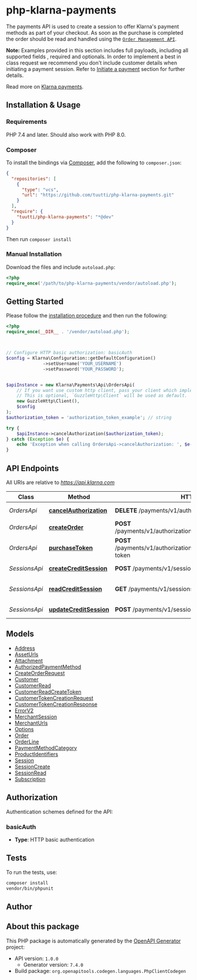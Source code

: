 # php-klarna-payments

The payments API is used to create a session to offer Klarna's payment methods as part of your checkout. As soon as the purchase is completed the order should be read and handled using the [`Order Management API`](https://docs.klarna.com/api/ordermanagement).

**Note:** Examples provided in this section includes full payloads, including all supported fields , required and optionals. In order to implement a best in class request we recommend you don't include customer details when initiating a payment session. Refer to [Initiate a payment](https://docs.klarna.com/klarna-payments/integrate-with-klarna-payments/step-1-initiate-a-payment/) section for further details.

Read more on [Klarna payments](https://docs.klarna.com/klarna-payments/).


## Installation & Usage

### Requirements

PHP 7.4 and later.
Should also work with PHP 8.0.

### Composer

To install the bindings via [Composer](https://getcomposer.org/), add the following to `composer.json`:

```json
{
  "repositories": [
    {
      "type": "vcs",
      "url": "https://github.com/tuutti/php-klarna-payments.git"
    }
  ],
  "require": {
    "tuutti/php-klarna-payments": "*@dev"
  }
}
```

Then run `composer install`

### Manual Installation

Download the files and include `autoload.php`:

```php
<?php
require_once('/path/to/php-klarna-payments/vendor/autoload.php');
```

## Getting Started

Please follow the [installation procedure](#installation--usage) and then run the following:

```php
<?php
require_once(__DIR__ . '/vendor/autoload.php');



// Configure HTTP basic authorization: basicAuth
$config = Klarna\Configuration::getDefaultConfiguration()
              ->setUsername('YOUR_USERNAME')
              ->setPassword('YOUR_PASSWORD');


$apiInstance = new Klarna\Payments\Api\OrdersApi(
    // If you want use custom http client, pass your client which implements `GuzzleHttp\ClientInterface`.
    // This is optional, `GuzzleHttp\Client` will be used as default.
    new GuzzleHttp\Client(),
    $config
);
$authorization_token = 'authorization_token_example'; // string

try {
    $apiInstance->cancelAuthorization($authorization_token);
} catch (Exception $e) {
    echo 'Exception when calling OrdersApi->cancelAuthorization: ', $e->getMessage(), PHP_EOL;
}

```

## API Endpoints

All URIs are relative to *https://api.klarna.com*

Class | Method | HTTP request | Description
------------ | ------------- | ------------- | -------------
*OrdersApi* | [**cancelAuthorization**](docs/Api/OrdersApi.md#cancelauthorization) | **DELETE** /payments/v1/authorizations/{authorizationToken} | Cancel an authorization
*OrdersApi* | [**createOrder**](docs/Api/OrdersApi.md#createorder) | **POST** /payments/v1/authorizations/{authorizationToken}/order | Create an order
*OrdersApi* | [**purchaseToken**](docs/Api/OrdersApi.md#purchasetoken) | **POST** /payments/v1/authorizations/{authorizationToken}/customer-token | Generate a consumer token
*SessionsApi* | [**createCreditSession**](docs/Api/SessionsApi.md#createcreditsession) | **POST** /payments/v1/sessions | Create a session
*SessionsApi* | [**readCreditSession**](docs/Api/SessionsApi.md#readcreditsession) | **GET** /payments/v1/sessions/{session_id} | Get details about a session
*SessionsApi* | [**updateCreditSession**](docs/Api/SessionsApi.md#updatecreditsession) | **POST** /payments/v1/sessions/{session_id} | Update a session

## Models

- [Address](docs/Model/Address.md)
- [AssetUrls](docs/Model/AssetUrls.md)
- [Attachment](docs/Model/Attachment.md)
- [AuthorizedPaymentMethod](docs/Model/AuthorizedPaymentMethod.md)
- [CreateOrderRequest](docs/Model/CreateOrderRequest.md)
- [Customer](docs/Model/Customer.md)
- [CustomerRead](docs/Model/CustomerRead.md)
- [CustomerReadCreateToken](docs/Model/CustomerReadCreateToken.md)
- [CustomerTokenCreationRequest](docs/Model/CustomerTokenCreationRequest.md)
- [CustomerTokenCreationResponse](docs/Model/CustomerTokenCreationResponse.md)
- [ErrorV2](docs/Model/ErrorV2.md)
- [MerchantSession](docs/Model/MerchantSession.md)
- [MerchantUrls](docs/Model/MerchantUrls.md)
- [Options](docs/Model/Options.md)
- [Order](docs/Model/Order.md)
- [OrderLine](docs/Model/OrderLine.md)
- [PaymentMethodCategory](docs/Model/PaymentMethodCategory.md)
- [ProductIdentifiers](docs/Model/ProductIdentifiers.md)
- [Session](docs/Model/Session.md)
- [SessionCreate](docs/Model/SessionCreate.md)
- [SessionRead](docs/Model/SessionRead.md)
- [Subscription](docs/Model/Subscription.md)

## Authorization

Authentication schemes defined for the API:
### basicAuth

- **Type**: HTTP basic authentication

## Tests

To run the tests, use:

```bash
composer install
vendor/bin/phpunit
```

## Author



## About this package

This PHP package is automatically generated by the [OpenAPI Generator](https://openapi-generator.tech) project:

- API version: `1.0.0`
    - Generator version: `7.4.0`
- Build package: `org.openapitools.codegen.languages.PhpClientCodegen`
